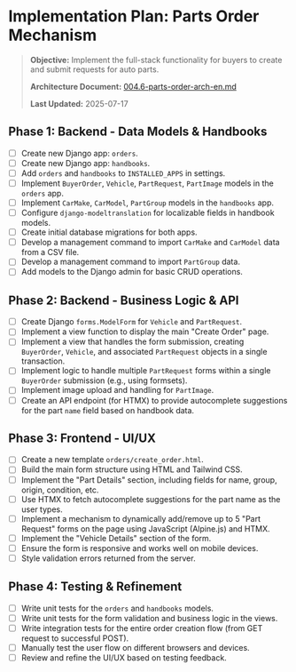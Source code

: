 # Implementation Plan: Parts Order Mechanism

> **Objective:** Implement the full-stack functionality for buyers to create and submit requests for auto parts.
>
> **Architecture Document:** [004.6-parts-order-arch-en.md](../../docs/004-Architecture/004.6-parts-order-arch-en.md)
>
> **Last Updated:** 2025-07-17

## Phase 1: Backend - Data Models & Handbooks

- [ ] Create new Django app: `orders`.
- [ ] Create new Django app: `handbooks`.
- [ ] Add `orders` and `handbooks` to `INSTALLED_APPS` in settings.
- [ ] Implement `BuyerOrder`, `Vehicle`, `PartRequest`, `PartImage` models in the `orders` app.
- [ ] Implement `CarMake`, `CarModel`, `PartGroup` models in the `handbooks` app.
- [ ] Configure `django-modeltranslation` for localizable fields in handbook models.
- [ ] Create initial database migrations for both apps.
- [ ] Develop a management command to import `CarMake` and `CarModel` data from a CSV file.
- [ ] Develop a management command to import `PartGroup` data.
- [ ] Add models to the Django admin for basic CRUD operations.

## Phase 2: Backend - Business Logic & API

- [ ] Create Django `forms.ModelForm` for `Vehicle` and `PartRequest`.
- [ ] Implement a view function to display the main "Create Order" page.
- [ ] Implement a view that handles the form submission, creating `BuyerOrder`, `Vehicle`, and associated `PartRequest` objects in a single transaction.
- [ ] Implement logic to handle multiple `PartRequest` forms within a single `BuyerOrder` submission (e.g., using formsets).
- [ ] Implement image upload and handling for `PartImage`.
- [ ] Create an API endpoint (for HTMX) to provide autocomplete suggestions for the part `name` field based on handbook data.

## Phase 3: Frontend - UI/UX

- [ ] Create a new template `orders/create_order.html`.
- [ ] Build the main form structure using HTML and Tailwind CSS.
- [ ] Implement the "Part Details" section, including fields for name, group, origin, condition, etc.
- [ ] Use HTMX to fetch autocomplete suggestions for the part name as the user types.
- [ ] Implement a mechanism to dynamically add/remove up to 5 "Part Request" forms on the page using JavaScript (Alpine.js) and HTMX.
- [ ] Implement the "Vehicle Details" section of the form.
- [ ] Ensure the form is responsive and works well on mobile devices.
- [ ] Style validation errors returned from the server.

## Phase 4: Testing & Refinement

- [ ] Write unit tests for the `orders` and `handbooks` models.
- [ ] Write unit tests for the form validation and business logic in the views.
- [ ] Write integration tests for the entire order creation flow (from GET request to successful POST).
- [ ] Manually test the user flow on different browsers and devices.
- [ ] Review and refine the UI/UX based on testing feedback.

